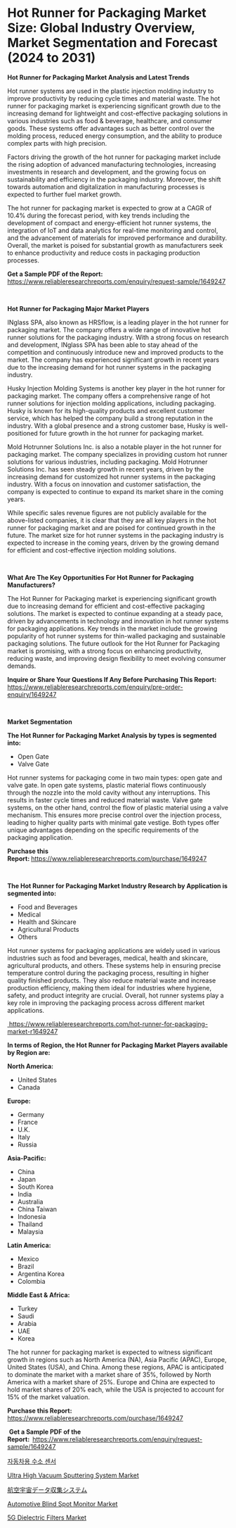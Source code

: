 <p><h1>Hot Runner for Packaging Market Size: Global Industry Overview, Market Segmentation and Forecast (2024 to 2031)</h1></p><p><strong>Hot Runner for Packaging Market Analysis and Latest Trends</strong></p>
<p><p>Hot runner systems are used in the plastic injection molding industry to improve productivity by reducing cycle times and material waste. The hot runner for packaging market is experiencing significant growth due to the increasing demand for lightweight and cost-effective packaging solutions in various industries such as food & beverage, healthcare, and consumer goods. These systems offer advantages such as better control over the molding process, reduced energy consumption, and the ability to produce complex parts with high precision.</p><p>Factors driving the growth of the hot runner for packaging market include the rising adoption of advanced manufacturing technologies, increasing investments in research and development, and the growing focus on sustainability and efficiency in the packaging industry. Moreover, the shift towards automation and digitalization in manufacturing processes is expected to further fuel market growth.</p><p>The hot runner for packaging market is expected to grow at a CAGR of 10.4% during the forecast period, with key trends including the development of compact and energy-efficient hot runner systems, the integration of IoT and data analytics for real-time monitoring and control, and the advancement of materials for improved performance and durability. Overall, the market is poised for substantial growth as manufacturers seek to enhance productivity and reduce costs in packaging production processes.</p></p>
<p><strong>Get a Sample PDF of the Report:&nbsp;</strong> <a href="https://www.reliableresearchreports.com/enquiry/request-sample/1649247">https://www.reliableresearchreports.com/enquiry/request-sample/1649247</a></p>
<p>&nbsp;</p>
<p><strong>Hot Runner for Packaging Major Market Players</strong></p>
<p><p>INglass SPA, also known as HRSflow, is a leading player in the hot runner for packaging market. The company offers a wide range of innovative hot runner solutions for the packaging industry. With a strong focus on research and development, INglass SPA has been able to stay ahead of the competition and continuously introduce new and improved products to the market. The company has experienced significant growth in recent years due to the increasing demand for hot runner systems in the packaging industry.</p><p>Husky Injection Molding Systems is another key player in the hot runner for packaging market. The company offers a comprehensive range of hot runner solutions for injection molding applications, including packaging. Husky is known for its high-quality products and excellent customer service, which has helped the company build a strong reputation in the industry. With a global presence and a strong customer base, Husky is well-positioned for future growth in the hot runner for packaging market.</p><p>Mold Hotrunner Solutions Inc. is also a notable player in the hot runner for packaging market. The company specializes in providing custom hot runner solutions for various industries, including packaging. Mold Hotrunner Solutions Inc. has seen steady growth in recent years, driven by the increasing demand for customized hot runner systems in the packaging industry. With a focus on innovation and customer satisfaction, the company is expected to continue to expand its market share in the coming years.</p><p>While specific sales revenue figures are not publicly available for the above-listed companies, it is clear that they are all key players in the hot runner for packaging market and are poised for continued growth in the future. The market size for hot runner systems in the packaging industry is expected to increase in the coming years, driven by the growing demand for efficient and cost-effective injection molding solutions.</p></p>
<p>&nbsp;</p>
<p><strong>What Are The Key Opportunities For Hot Runner for Packaging Manufacturers?</strong></p>
<p><p>The Hot Runner for Packaging market is experiencing significant growth due to increasing demand for efficient and cost-effective packaging solutions. The market is expected to continue expanding at a steady pace, driven by advancements in technology and innovation in hot runner systems for packaging applications. Key trends in the market include the growing popularity of hot runner systems for thin-walled packaging and sustainable packaging solutions. The future outlook for the Hot Runner for Packaging market is promising, with a strong focus on enhancing productivity, reducing waste, and improving design flexibility to meet evolving consumer demands.</p></p>
<p><strong>Inquire or Share Your Questions If Any Before Purchasing This Report:</strong> <a href="https://www.reliableresearchreports.com/enquiry/pre-order-enquiry/1649247">https://www.reliableresearchreports.com/enquiry/pre-order-enquiry/1649247</a></p>
<p>&nbsp;</p>
<p><strong>Market Segmentation</strong></p>
<p><strong>The Hot Runner for Packaging Market Analysis by types is segmented into:</strong></p>
<p><ul><li>Open Gate</li><li>Valve Gate</li></ul></p>
<p><p>Hot runner systems for packaging come in two main types: open gate and valve gate. In open gate systems, plastic material flows continuously through the nozzle into the mold cavity without any interruptions. This results in faster cycle times and reduced material waste. Valve gate systems, on the other hand, control the flow of plastic material using a valve mechanism. This ensures more precise control over the injection process, leading to higher quality parts with minimal gate vestige. Both types offer unique advantages depending on the specific requirements of the packaging application.</p></p>
<p><strong>Purchase this Report:&nbsp;</strong><a href="https://www.reliableresearchreports.com/purchase/1649247">https://www.reliableresearchreports.com/purchase/1649247</a></p>
<p>&nbsp;</p>
<p><strong>The Hot Runner for Packaging Market Industry Research by Application is segmented into:</strong></p>
<p><ul><li>Food and Beverages</li><li>Medical</li><li>Health and Skincare</li><li>Agricultural Products</li><li>Others</li></ul></p>
<p><p>Hot runner systems for packaging applications are widely used in various industries such as food and beverages, medical, health and skincare, agricultural products, and others. These systems help in ensuring precise temperature control during the packaging process, resulting in higher quality finished products. They also reduce material waste and increase production efficiency, making them ideal for industries where hygiene, safety, and product integrity are crucial. Overall, hot runner systems play a key role in improving the packaging process across different market applications.</p></p>
<p><a href="https://www.reliableresearchreports.com/hot-runner-for-packaging-market-r1649247">&nbsp;https://www.reliableresearchreports.com/hot-runner-for-packaging-market-r1649247</a></p>
<p><strong>In terms of Region, the Hot Runner for Packaging Market Players available by Region are:</strong></p>
<p>
    <p> <strong> North America: </strong>
        <ul>
            <li>United States</li>
            <li>Canada</li>
        </ul>
        </p> 
    <p> <strong> Europe: </strong>
        <ul>
            <li>Germany</li>
            <li>France</li>
            <li>U.K.</li>
            <li>Italy</li>
            <li>Russia</li>
        </ul>
        </p> 
    <p> <strong> Asia-Pacific: </strong>
        <ul>
            <li>China</li>
            <li>Japan</li>
            <li>South Korea</li>
            <li>India</li>
            <li>Australia</li>
            <li>China Taiwan</li>
            <li>Indonesia</li>
            <li>Thailand</li>
            <li>Malaysia</li>
        </ul>
        </p> 
    <p> <strong> Latin America: </strong>
        <ul>
            <li>Mexico</li>
            <li>Brazil</li>
            <li>Argentina Korea</li>
            <li>Colombia</li>
        </ul>
        </p> 
    <p> <strong> Middle East & Africa: </strong>
        <ul>
            <li>Turkey</li>
            <li>Saudi</li>
            <li>Arabia</li>
            <li>UAE</li>
            <li>Korea</li>
        </ul>
    </p>
    </p>
<p><p>The hot runner for packaging market is expected to witness significant growth in regions such as North America (NA), Asia Pacific (APAC), Europe, United States (USA), and China. Among these regions, APAC is anticipated to dominate the market with a market share of 35%, followed by North America with a market share of 25%. Europe and China are expected to hold market shares of 20% each, while the USA is projected to account for 15% of the market valuation.</p></p>
<p><strong>Purchase this Report: </strong><a href="https://www.reliableresearchreports.com/purchase/1649247">https://www.reliableresearchreports.com/purchase/1649247</a></p>
<p>&nbsp;<strong>Get a Sample PDF of the Report:&nbsp;&nbsp;</strong><a href="https://www.reliableresearchreports.com/enquiry/request-sample/1649247">https://www.reliableresearchreports.com/enquiry/request-sample/1649247</a></p>
<p><strong></strong></p>
<p><p><a href="https://github.com/joannescott9078/Market-Research-Report-List-1/blob/main/6747154104010.md">자동차용 수소 센서</a></p><p><a href="https://issuu.com/reportprime-2/docs/ultra-high-vacuum-sputtering-system-market-size-20">Ultra High Vacuum Sputtering System Market</a></p><p><a href="https://github.com/adcxff01450218/Market-Research-Report-List-2/blob/main/8137895109115.md">航空宇宙データ収集システム</a></p><p><a href="https://github.com/Whitneyboyettebo9kiw7yr13/Market-Research-Report-List-2/blob/main/automotive-blind-spot-monitor-market.md">Automotive Blind Spot Monitor Market</a></p><p><a href="https://issuu.com/reportprime-2/docs/5g-dielectric-filters-market-size-2030.pptx">5G Dielectric Filters Market</a></p></p>